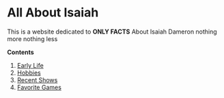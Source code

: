 # All About Isaiah
 
 This is a website dedicated to **ONLY FACTS** About Isaiah Dameron 
 nothing more nothing less
 
 **Contents**
 1. [Early Life](Earlylife.md)
 2. [Hobbies](hobbies.md)
 3. [Recent Shows](shows.md)
 4. [Favorite Games](games.md)


 

